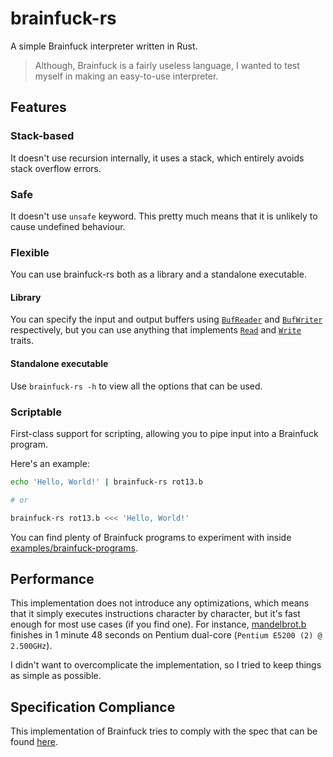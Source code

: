 # brainfuck-rs

A simple Brainfuck interpreter written in Rust.

> Although, Brainfuck is a fairly useless language, I wanted to test myself in making an easy-to-use interpreter.

## Features

### Stack-based

It doesn't use recursion internally, it uses a stack, which entirely avoids stack overflow errors.

### Safe

It doesn't use `unsafe` keyword. This pretty much means that it is unlikely to cause undefined behaviour.

### Flexible

You can use brainfuck-rs both as a library and a standalone executable.

#### Library

You can specify the input and output buffers using [`BufReader`] and [`BufWriter`] respectively, but you can use anything that implements [`Read`] and [`Write`] traits.

#### Standalone executable

Use `brainfuck-rs -h` to view all the options that can be used.

### Scriptable

First-class support for scripting, allowing you to pipe input into a Brainfuck program.

Here's an example:
```sh
echo 'Hello, World!' | brainfuck-rs rot13.b

# or

brainfuck-rs rot13.b <<< 'Hello, World!'
```

You can find plenty of Brainfuck programs to experiment with inside [examples/brainfuck-programs](examples/brainfuck-programs).

## Performance

This implementation does not introduce any optimizations, which means that it simply executes instructions character by character, but it's fast enough for most use cases (if you find one). For instance, [mandelbrot.b](examples/brainfuck-programs/mandelbrot.b) finishes in 1 minute 48 seconds on Pentium dual-core (`Pentium E5200 (2) @ 2.500GHz`).

I didn't want to overcomplicate the implementation, so I tried to keep things as simple as possible.

## Specification Compliance

This implementation of Brainfuck tries to comply with the spec that can be found [here](https://github.com/brain-lang/brainfuck/blob/master/brainfuck.md).

[`Read`]: https://doc.rust-lang.org/std/io/trait.Read.html
[`Write`]: https://doc.rust-lang.org/std/io/trait.Write.html
[`BufReader`]: https://doc.rust-lang.org/stable/std/io/struct.BufReader.html
[`BufWriter`]: https://doc.rust-lang.org/stable/std/io/struct.BufWriter.html
[`usize::MAX`]: https://doc.rust-lang.org/stable/std/primitive.usize.html
